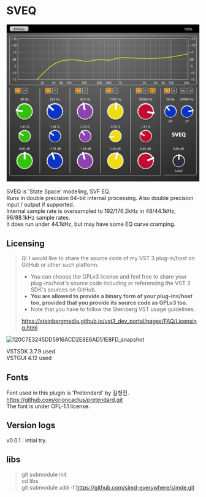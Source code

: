 # SVEQ  

<img src="https://raw.githubusercontent.com/Kiriki-liszt/SVEQ/main/screenshot.png"  width="600"/>  

SVEQ is 'State Space' modeling, SVF EQ.  
Runs in double precision 64-bit internal processing. Also double precision input / output if supported.  
Internal sample rate is oversampled to 192/176.2kHz in 48/44.1kHz, 96/88.1kHz sample rates.  
It does run under 44.1kHz, but may have some EQ curve cramping.  

## Licensing  

> Q: I would like to share the source code of my VST 3 plug-in/host on GitHub or other such platform.  
>
> * You can choose the GPLv3 license and feel free to share your plug-ins/host's source code including or referencing the VST 3 SDK's sources on GitHub.  
> * **You are allowed to provide a binary form of your plug-ins/host too, provided that you provide its source code as GPLv3 too.**  
> * Note that you have to follow the Steinberg VST usage guidelines.  
>  
> <https://steinbergmedia.github.io/vst3_dev_portal/pages/FAQ/Licensing.html>  

![120C7E3245DD5916ACD2E8E6AD51E8FD_snapshot](https://github.com/Kiriki-liszt/Sky_Blue_EQ4/assets/107096260/142e3c12-cd5f-415d-9b72-8b4f04419633)  

VSTSDK 3.7.9 used  
VSTGUI 4.12 used  

## Fonts  

Font used in this plugin is 'Pretendard' by 길형진.  
https://github.com/orioncactus/pretendard.git  
The font is under OFL-1.1 license.  

## Version logs

v0.0.1   : intial try.  

## libs  

> git submodule init  
> cd libs  
> git submodule add -f <https://github.com/simd-everywhere/simde.git>  
